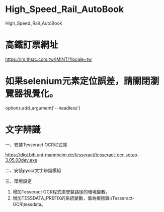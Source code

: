# High_Speed_Rail_AutoBook
High_Speed_Rail_AutoBook

# 高鐵訂票網址
https://irs.thsrc.com.tw/IMINT/?locale=tw

# 如果selenium元素定位誤差，請關閉瀏覽器視覺化。
options.add_argument('--headless')

# 文字辨識
一、安裝Tesseract OCR程式庫

https://digi.bib.uni-mannheim.de/tesseract/tesseract-ocr-setup-3.05.00dev.exe

二、安裝pyocr文字辨識模組

三、環境設定
1. 增加Tesseract OCR程式庫安裝路徑的環境變數。
2. 增加TESSDATA_PREFIX的系統變數，值為根目錄:\Tesseract-OCR\tessdata。
